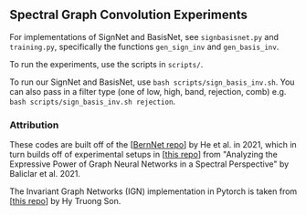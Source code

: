 ## Spectral Graph Convolution Experiments
For implementations of SignNet and BasisNet, see `signbasisnet.py` and `training.py`, specifically the functions `gen_sign_inv` and `gen_basis_inv`.

To run the experiments, use the scripts in `scripts/`.

To run our SignNet and BasisNet, use `bash scripts/sign_basis_inv.sh`. You can also pass in a filter type (one of low, high, band, rejection, comb) e.g. `bash scripts/sign_basis_inv.sh rejection`.

### Attribution
These codes are built off of the [[BernNet repo](https://github.com/ivam-he/BernNet)] by He et al. in 2021, which in turn builds off of experimental setups in [[this repo](https://github.com/balcilar/gnn-spectral-expressive-power)] from "Analyzing the Expressive Power of Graph Neural Networks in a Spectral Perspective" by Baliclar et al. 2021.

The Invariant Graph Networks (IGN) implementation in Pytorch is taken from [[this repo](https://github.com/HyTruongSon/InvariantGraphNetworks-PyTorch)] by Hy Truong Son.

